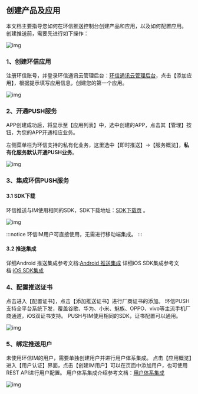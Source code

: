 ## 创建产品及应用

本文档主要指导您如何在环信推送控制台创建产品和应用，以及如何配置应用。
创建推送前，需要先进行如下操作：

![img](@static/images/instantpush/push_createproduct_app.png)

### 1、创建环信应用

注册环信账号，并登录环信通讯云管理后台：[环信通讯云管理后台](/document/v2/privatization/uc_configure.html#创建应用)，点击【添加应用】，根据提示填写应用信息，创建您的第一个应用。

![img](@static/images/instantpush/push_create_app.jpg)

### 2、开通PUSH服务

APP创建成功后，将显示至【应用列表】中，选中创建的APP，点击其【管理】按钮，为您的APP开通相应业务。 

左侧菜单栏为环信支持的私有化业务，这里选中【即时推送】→【服务概览】，**私有化服务默认开通PUSH业务**。

![img](@static/images/instantpush/push_open_app.jpg)


### 3、集成环信PUSH服务

#### 3.1 SDK下载

环信推送与IM使用相同的SDK，SDK下载地址：[SDK下载页](/document/v2/privatization/uc_private.html) 。

![img](@static/images/instantpush/push_sdk_download.jpg)

:::notice
环信IM用户可直接使用，无需进行移动端集成。
:::

#### 3.2 推送集成

详细Android 推送集成参考文档:[Android 推送集成](push_integration_process_android.html)
详细iOS SDK集成参考文档:[iOS SDK集成](push_integration_process_ios.html)

### 4、配置推送证书

点击进入【配置证书】，点击【添加推送证书】进行厂商证书的添加。
环信PUSH支持全平台系统下发，覆盖谷歌、华为、小米、魅族、OPPO、vivo等主流手机厂商通道，iOS双证书支持。 PUSH与IM使用相同的SDK，证书配置可以通用。

![img](@static/images/instantpush/push_add_certificate.png)

### 5、绑定推送用户

未使用环信IM的用户，需要单独创建用户并进行用户体系集成。
点击【应用概览】进入【用户认证】界面，点击【创建IM用户】可以在页面中添加用户，也可使用REST API进行用户配置。
用户体系集成介绍参考文档：[用户体系集成](/document/v2/server-side/account_system.html) 

![img](@static/images/instantpush/push_bind_user.png)

